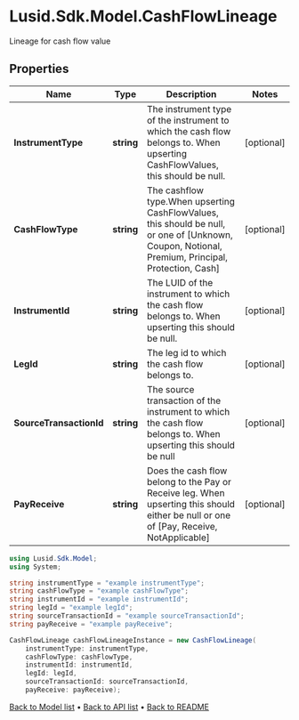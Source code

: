 # Lusid.Sdk.Model.CashFlowLineage
Lineage for cash flow value

## Properties

Name | Type | Description | Notes
------------ | ------------- | ------------- | -------------
**InstrumentType** | **string** | The instrument type of the instrument to which the cash flow belongs to. When upserting CashFlowValues, this  should be null. | [optional] 
**CashFlowType** | **string** | The cashflow type.When upserting CashFlowValues, this should be null, or one of [Unknown, Coupon, Notional,  Premium, Principal, Protection, Cash] | [optional] 
**InstrumentId** | **string** | The LUID of the instrument to which the cash flow belongs to. When upserting this should be null. | [optional] 
**LegId** | **string** | The leg id to which the cash flow belongs to. | [optional] 
**SourceTransactionId** | **string** | The source transaction of the instrument to which the cash flow belongs to. When upserting this should be null | [optional] 
**PayReceive** | **string** | Does the cash flow belong to the Pay or Receive leg. When upserting this should either be null or one of [Pay, Receive, NotApplicable] | [optional] 

```csharp
using Lusid.Sdk.Model;
using System;

string instrumentType = "example instrumentType";
string cashFlowType = "example cashFlowType";
string instrumentId = "example instrumentId";
string legId = "example legId";
string sourceTransactionId = "example sourceTransactionId";
string payReceive = "example payReceive";

CashFlowLineage cashFlowLineageInstance = new CashFlowLineage(
    instrumentType: instrumentType,
    cashFlowType: cashFlowType,
    instrumentId: instrumentId,
    legId: legId,
    sourceTransactionId: sourceTransactionId,
    payReceive: payReceive);
```

[Back to Model list](../README.md#documentation-for-models) &#8226; [Back to API list](../README.md#documentation-for-api-endpoints) &#8226; [Back to README](../README.md)
